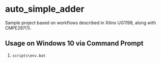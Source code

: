 # auto_simple_adder

Sample project based on workflows described in Xilinx UG1198, along with CMPE297(1).

## Usage on Windows 10 via Command Prompt
1. `scripts\env.bat`

